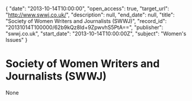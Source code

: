 {
  "date": "2013-10-14T10:00:00", 
  "open_access": true, 
  "target_url": "http://www.swwj.co.uk/", 
  "description": null, 
  "end_date": null, 
  "title": "Society of Women Writers and Journalists (SWWJ)", 
  "record_id": "20131014T100000/62b9kQz8ld+9ZpwvhS5PtA==", 
  "publisher": "swwj.co.uk", 
  "start_date": "2013-10-14T10:00:00Z", 
  "subject": "Women's Issues"
}

# Society of Women Writers and Journalists (SWWJ)

None